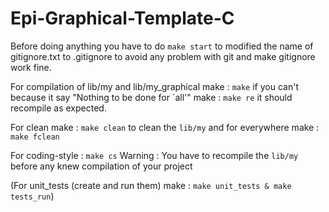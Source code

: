 # Epi-Graphical-Template-C

Before doing anything you have to do ```make start``` to modified the name of gitignore.txt to .gitignore to avoid any problem with git and make gitignore work fine.

For compilation of lib/my and lib/my_graphical make : ```make``` if you can't because it say "Nothing to be done for `all'" make : ```make re``` it should recompile as expected.

For clean make : ```make clean``` to clean the ```lib/my``` and for everywhere make : ```make fclean```

For coding-style : ```make cs``` Warning : You have to recompile the ```lib/my``` before any knew compilation of your project

(For unit_tests (create and run them) make : ```make unit_tests & make tests_run```)